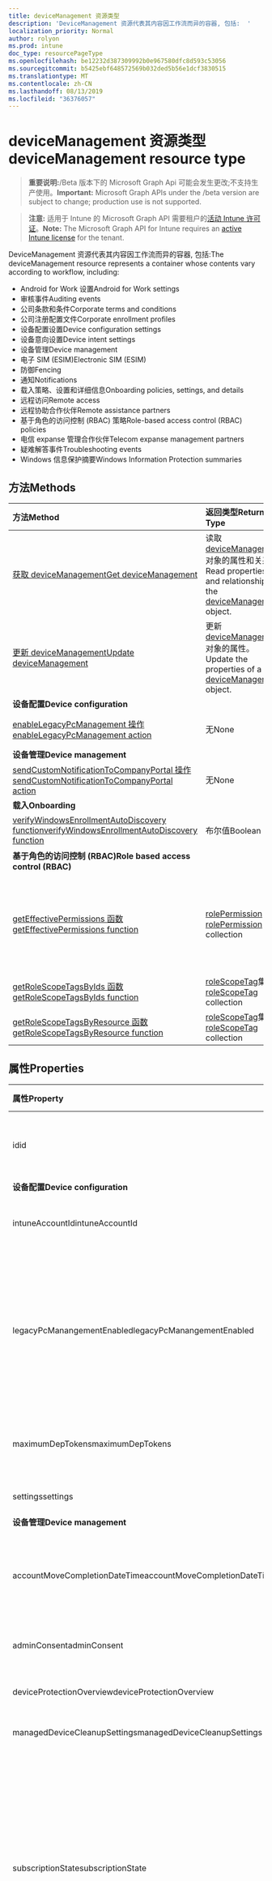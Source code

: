 ```yaml
---
title: deviceManagement 资源类型
description: 'DeviceManagement 资源代表其内容因工作流而异的容器, 包括:  '
localization_priority: Normal
author: rolyon
ms.prod: intune
doc_type: resourcePageType
ms.openlocfilehash: be12232d387309992b0e967580dfc8d593c53056
ms.sourcegitcommit: b5425ebf648572569b032ded5b56e1dcf3830515
ms.translationtype: MT
ms.contentlocale: zh-CN
ms.lasthandoff: 08/13/2019
ms.locfileid: "36376057"
---
```

# <a name="devicemanagement-resource-type"></a><span data-ttu-id="e6066-103">deviceManagement 资源类型</span><span class="sxs-lookup"><span data-stu-id="e6066-103">deviceManagement resource type</span></span>

> <span data-ttu-id="e6066-104">**重要说明:**/Beta 版本下的 Microsoft Graph Api 可能会发生更改;不支持生产使用。</span><span class="sxs-lookup"><span data-stu-id="e6066-104">**Important:** Microsoft Graph APIs under the /beta version are subject to change; production use is not supported.</span></span>

> <span data-ttu-id="e6066-105">**注意:** 适用于 Intune 的 Microsoft Graph API 需要租户的[活动 Intune 许可证](https://go.microsoft.com/fwlink/?linkid=839381)。</span><span class="sxs-lookup"><span data-stu-id="e6066-105">**Note:** The Microsoft Graph API for Intune requires an [active Intune license](https://go.microsoft.com/fwlink/?linkid=839381) for the tenant.</span></span>

<span data-ttu-id="e6066-106">DeviceManagement 资源代表其内容因工作流而异的容器, 包括:</span><span class="sxs-lookup"><span data-stu-id="e6066-106">The deviceManagement resource represents a container whose contents vary according to workflow, including:</span></span>  

- <span data-ttu-id="e6066-107">Android for Work 设置</span><span class="sxs-lookup"><span data-stu-id="e6066-107">Android for Work settings</span></span>
- <span data-ttu-id="e6066-108">审核事件</span><span class="sxs-lookup"><span data-stu-id="e6066-108">Auditing events</span></span>
- <span data-ttu-id="e6066-109">公司条款和条件</span><span class="sxs-lookup"><span data-stu-id="e6066-109">Corporate terms and conditions</span></span> 
- <span data-ttu-id="e6066-110">公司注册配置文件</span><span class="sxs-lookup"><span data-stu-id="e6066-110">Corporate enrollment profiles</span></span>
- <span data-ttu-id="e6066-111">设备配置设置</span><span class="sxs-lookup"><span data-stu-id="e6066-111">Device configuration settings</span></span>
- <span data-ttu-id="e6066-112">设备意向设置</span><span class="sxs-lookup"><span data-stu-id="e6066-112">Device intent settings</span></span>
- <span data-ttu-id="e6066-113">设备管理</span><span class="sxs-lookup"><span data-stu-id="e6066-113">Device management</span></span>
- <span data-ttu-id="e6066-114">电子 SIM (ESIM)</span><span class="sxs-lookup"><span data-stu-id="e6066-114">Electronic SIM (ESIM)</span></span>
- <span data-ttu-id="e6066-115">防御</span><span class="sxs-lookup"><span data-stu-id="e6066-115">Fencing</span></span>
- <span data-ttu-id="e6066-116">通知</span><span class="sxs-lookup"><span data-stu-id="e6066-116">Notifications</span></span>
- <span data-ttu-id="e6066-117">载入策略、设置和详细信息</span><span class="sxs-lookup"><span data-stu-id="e6066-117">Onboarding policies, settings, and details</span></span>
- <span data-ttu-id="e6066-118">远程访问</span><span class="sxs-lookup"><span data-stu-id="e6066-118">Remote access</span></span>
- <span data-ttu-id="e6066-119">远程协助合作伙伴</span><span class="sxs-lookup"><span data-stu-id="e6066-119">Remote assistance partners</span></span>
- <span data-ttu-id="e6066-120">基于角色的访问控制 (RBAC) 策略</span><span class="sxs-lookup"><span data-stu-id="e6066-120">Role-based access control (RBAC) policies</span></span>
- <span data-ttu-id="e6066-121">电信 expanse 管理合作伙伴</span><span class="sxs-lookup"><span data-stu-id="e6066-121">Telecom expanse management partners</span></span>
- <span data-ttu-id="e6066-122">疑难解答事件</span><span class="sxs-lookup"><span data-stu-id="e6066-122">Troubleshooting events</span></span>
- <span data-ttu-id="e6066-123">Windows 信息保护摘要</span><span class="sxs-lookup"><span data-stu-id="e6066-123">Windows Information Protection summaries</span></span>

## <a name="methods"></a><span data-ttu-id="e6066-124">方法</span><span class="sxs-lookup"><span data-stu-id="e6066-124">Methods</span></span>
|<span data-ttu-id="e6066-125">方法</span><span class="sxs-lookup"><span data-stu-id="e6066-125">Method</span></span>|<span data-ttu-id="e6066-126">返回类型</span><span class="sxs-lookup"><span data-stu-id="e6066-126">Return Type</span></span>|<span data-ttu-id="e6066-127">说明</span><span class="sxs-lookup"><span data-stu-id="e6066-127">Description</span></span>|
|:---|:---|:---|
|[<span data-ttu-id="e6066-128">获取 deviceManagement</span><span class="sxs-lookup"><span data-stu-id="e6066-128">Get deviceManagement</span></span>](../api/intune-shared-devicemanagement-get.md)|<span data-ttu-id="e6066-129">读取 [deviceManagement](../resources/intune-shared-devicemanagement.md) 对象的属性和关系。</span><span class="sxs-lookup"><span data-stu-id="e6066-129">Read properties and relationships of the [deviceManagement](../resources/intune-shared-devicemanagement.md) object.</span></span>|
|[<span data-ttu-id="e6066-130">更新 deviceManagement</span><span class="sxs-lookup"><span data-stu-id="e6066-130">Update deviceManagement</span></span>](../api/intune-shared-devicemanagement-update.md)|<span data-ttu-id="e6066-131">更新 [deviceManagement](../resources/intune-shared-devicemanagement.md) 对象的属性。</span><span class="sxs-lookup"><span data-stu-id="e6066-131">Update the properties of a [deviceManagement](../resources/intune-shared-devicemanagement.md) object.</span></span>|
|<span data-ttu-id="e6066-132">**设备配置**</span><span class="sxs-lookup"><span data-stu-id="e6066-132">**Device configuration**</span></span>|
|[<span data-ttu-id="e6066-133">enableLegacyPcManagement 操作</span><span class="sxs-lookup"><span data-stu-id="e6066-133">enableLegacyPcManagement action</span></span>](../api/intune-shared-devicemanagement-enablelegacypcmanagement.md)|<span data-ttu-id="e6066-134">无</span><span class="sxs-lookup"><span data-stu-id="e6066-134">None</span></span>|<span data-ttu-id="e6066-135">尚未记录</span><span class="sxs-lookup"><span data-stu-id="e6066-135">Not yet documented</span></span>|
|<span data-ttu-id="e6066-136">**设备管理**</span><span class="sxs-lookup"><span data-stu-id="e6066-136">**Device management**</span></span>|
|[<span data-ttu-id="e6066-137">sendCustomNotificationToCompanyPortal 操作</span><span class="sxs-lookup"><span data-stu-id="e6066-137">sendCustomNotificationToCompanyPortal action</span></span>](../api/intune-shared-devicemanagement-sendcustomnotificationtocompanyportal.md)|<span data-ttu-id="e6066-138">无</span><span class="sxs-lookup"><span data-stu-id="e6066-138">None</span></span>|<span data-ttu-id="e6066-139">尚未记录</span><span class="sxs-lookup"><span data-stu-id="e6066-139">Not yet documented</span></span>|
|<span data-ttu-id="e6066-140">**载入**</span><span class="sxs-lookup"><span data-stu-id="e6066-140">**Onboarding**</span></span>|
|[<span data-ttu-id="e6066-141">verifyWindowsEnrollmentAutoDiscovery function</span><span class="sxs-lookup"><span data-stu-id="e6066-141">verifyWindowsEnrollmentAutoDiscovery function</span></span>](../api/intune-shared-devicemanagement-verifywindowsenrollmentautodiscovery.md)|<span data-ttu-id="e6066-142">布尔值</span><span class="sxs-lookup"><span data-stu-id="e6066-142">Boolean</span></span>|<span data-ttu-id="e6066-143">尚未记录</span><span class="sxs-lookup"><span data-stu-id="e6066-143">Not yet documented</span></span>|
|<span data-ttu-id="e6066-144">**基于角色的访问控制 (RBAC)**</span><span class="sxs-lookup"><span data-stu-id="e6066-144">**Role based access control (RBAC)**</span></span>|
|[<span data-ttu-id="e6066-145">getEffectivePermissions 函数</span><span class="sxs-lookup"><span data-stu-id="e6066-145">getEffectivePermissions function</span></span>](../api/intune-shared-devicemanagement-geteffectivepermissions.md)|<span data-ttu-id="e6066-146">[rolePermission](../resources/intune-rbac-rolepermission.md) 集合</span><span class="sxs-lookup"><span data-stu-id="e6066-146">[rolePermission](../resources/intune-rbac-rolepermission.md) collection</span></span>|<span data-ttu-id="e6066-147">检索当前验证的用户的有效权限</span><span class="sxs-lookup"><span data-stu-id="e6066-147">Retrieves the effective permissions of the currently authenticated user</span></span>|
|[<span data-ttu-id="e6066-148">getRoleScopeTagsByIds 函数</span><span class="sxs-lookup"><span data-stu-id="e6066-148">getRoleScopeTagsByIds function</span></span>](../api/intune-shared-devicemanagement-getrolescopetagsbyids.md)|<span data-ttu-id="e6066-149">[roleScopeTag](../resources/intune-rbac-rolescopetag.md)集合</span><span class="sxs-lookup"><span data-stu-id="e6066-149">[roleScopeTag](../resources/intune-rbac-rolescopetag.md) collection</span></span>|<span data-ttu-id="e6066-150">尚未记录</span><span class="sxs-lookup"><span data-stu-id="e6066-150">Not yet documented</span></span>|
|[<span data-ttu-id="e6066-151">getRoleScopeTagsByResource 函数</span><span class="sxs-lookup"><span data-stu-id="e6066-151">getRoleScopeTagsByResource function</span></span>](../api/intune-shared-devicemanagement-getrolescopetagsbyresource.md)|<span data-ttu-id="e6066-152">[roleScopeTag](../resources/intune-rbac-rolescopetag.md)集合</span><span class="sxs-lookup"><span data-stu-id="e6066-152">[roleScopeTag](../resources/intune-rbac-rolescopetag.md) collection</span></span>|<span data-ttu-id="e6066-153">尚未记录</span><span class="sxs-lookup"><span data-stu-id="e6066-153">Not yet documented</span></span>|


## <a name="properties"></a><span data-ttu-id="e6066-154">属性</span><span class="sxs-lookup"><span data-stu-id="e6066-154">Properties</span></span>
|<span data-ttu-id="e6066-155">属性</span><span class="sxs-lookup"><span data-stu-id="e6066-155">Property</span></span>|<span data-ttu-id="e6066-156">类型</span><span class="sxs-lookup"><span data-stu-id="e6066-156">Type</span></span>|<span data-ttu-id="e6066-157">说明</span><span class="sxs-lookup"><span data-stu-id="e6066-157">Description</span></span>|
|:---|:---|:---|
|<span data-ttu-id="e6066-158">id</span><span class="sxs-lookup"><span data-stu-id="e6066-158">id</span></span>|<span data-ttu-id="e6066-159">String</span><span class="sxs-lookup"><span data-stu-id="e6066-159">String</span></span>|<span data-ttu-id="e6066-160">与设备关联的唯一标识符。</span><span class="sxs-lookup"><span data-stu-id="e6066-160">Unique identifier associated with the device.</span></span>|
|<span data-ttu-id="e6066-161">**设备配置**</span><span class="sxs-lookup"><span data-stu-id="e6066-161">**Device configuration**</span></span>|
|<span data-ttu-id="e6066-162">intuneAccountId</span><span class="sxs-lookup"><span data-stu-id="e6066-162">intuneAccountId</span></span>|<span data-ttu-id="e6066-163">Guid</span><span class="sxs-lookup"><span data-stu-id="e6066-163">Guid</span></span>|<span data-ttu-id="e6066-164">给定租户的 Intune 帐户 ID</span><span class="sxs-lookup"><span data-stu-id="e6066-164">Intune Account ID for given tenant</span></span>|
|<span data-ttu-id="e6066-165">legacyPcManangementEnabled</span><span class="sxs-lookup"><span data-stu-id="e6066-165">legacyPcManangementEnabled</span></span>|<span data-ttu-id="e6066-166">Boolean</span><span class="sxs-lookup"><span data-stu-id="e6066-166">Boolean</span></span>|<span data-ttu-id="e6066-167">用于为此帐户启用非 MDM 托管旧版 PC 管理的属性。</span><span class="sxs-lookup"><span data-stu-id="e6066-167">The property to enable Non-MDM managed legacy PC management for this account.</span></span> <span data-ttu-id="e6066-168">此属性是只读的。</span><span class="sxs-lookup"><span data-stu-id="e6066-168">This property is read-only.</span></span>|
|<span data-ttu-id="e6066-169">maximumDepTokens</span><span class="sxs-lookup"><span data-stu-id="e6066-169">maximumDepTokens</span></span>|<span data-ttu-id="e6066-170">Int32</span><span class="sxs-lookup"><span data-stu-id="e6066-170">Int32</span></span>|<span data-ttu-id="e6066-171">每个租户允许的最大 DEP 令牌数。</span><span class="sxs-lookup"><span data-stu-id="e6066-171">Maximum number of DEP tokens allowed per-tenant.</span></span>|
|<span data-ttu-id="e6066-172">settings</span><span class="sxs-lookup"><span data-stu-id="e6066-172">settings</span></span>|[<span data-ttu-id="e6066-173">deviceManagementSettings</span><span class="sxs-lookup"><span data-stu-id="e6066-173">deviceManagementSettings</span></span>](../resources/intune-deviceconfig-devicemanagementsettings.md)|<span data-ttu-id="e6066-174">帐户级别设置。</span><span class="sxs-lookup"><span data-stu-id="e6066-174">Account level settings.</span></span>|
|<span data-ttu-id="e6066-175">**设备管理**</span><span class="sxs-lookup"><span data-stu-id="e6066-175">**Device management**</span></span>|
|<span data-ttu-id="e6066-176">accountMoveCompletionDateTime</span><span class="sxs-lookup"><span data-stu-id="e6066-176">accountMoveCompletionDateTime</span></span>|<span data-ttu-id="e6066-177">DateTimeOffset</span><span class="sxs-lookup"><span data-stu-id="e6066-177">DateTimeOffset</span></span>|<span data-ttu-id="e6066-178">租户数据在 scaleunits 之间移动的日期 & 时间。</span><span class="sxs-lookup"><span data-stu-id="e6066-178">The date & time when tenant data moved between scaleunits.</span></span>|
|<span data-ttu-id="e6066-179">adminConsent</span><span class="sxs-lookup"><span data-stu-id="e6066-179">adminConsent</span></span>|[<span data-ttu-id="e6066-180">adminConsent</span><span class="sxs-lookup"><span data-stu-id="e6066-180">adminConsent</span></span>](../resources/intune-devices-adminconsent.md)|<span data-ttu-id="e6066-181">管理员同意信息。</span><span class="sxs-lookup"><span data-stu-id="e6066-181">Admin consent information.</span></span>|
|<span data-ttu-id="e6066-182">deviceProtectionOverview</span><span class="sxs-lookup"><span data-stu-id="e6066-182">deviceProtectionOverview</span></span>|[<span data-ttu-id="e6066-183">deviceProtectionOverview</span><span class="sxs-lookup"><span data-stu-id="e6066-183">deviceProtectionOverview</span></span>](../resources/intune-devices-deviceprotectionoverview.md)|<span data-ttu-id="e6066-184">设备保护概述。</span><span class="sxs-lookup"><span data-stu-id="e6066-184">Device protection overview.</span></span>|
|<span data-ttu-id="e6066-185">managedDeviceCleanupSettings</span><span class="sxs-lookup"><span data-stu-id="e6066-185">managedDeviceCleanupSettings</span></span>|[<span data-ttu-id="e6066-186">managedDeviceCleanupSettings</span><span class="sxs-lookup"><span data-stu-id="e6066-186">managedDeviceCleanupSettings</span></span>](../resources/intune-devices-manageddevicecleanupsettings.md)|<span data-ttu-id="e6066-187">设备清理规则</span><span class="sxs-lookup"><span data-stu-id="e6066-187">Device cleanup rule</span></span>|
|<span data-ttu-id="e6066-188">subscriptionState</span><span class="sxs-lookup"><span data-stu-id="e6066-188">subscriptionState</span></span>|[<span data-ttu-id="e6066-189">deviceManagementSubscriptionState</span><span class="sxs-lookup"><span data-stu-id="e6066-189">deviceManagementSubscriptionState</span></span>](../resources/intune-devices-devicemanagementsubscriptionstate.md)|<span data-ttu-id="e6066-190">租户移动设备管理订阅状态。</span><span class="sxs-lookup"><span data-stu-id="e6066-190">Tenant mobile device management subscription state.</span></span> <span data-ttu-id="e6066-191">可取值为：`pending`、`active`、`warning`、`disabled`、`deleted`、`blocked`、`lockedOut`。</span><span class="sxs-lookup"><span data-stu-id="e6066-191">Possible values are: `pending`, `active`, `warning`, `disabled`, `deleted`, `blocked`, `lockedOut`.</span></span>|
|<span data-ttu-id="e6066-192">订阅</span><span class="sxs-lookup"><span data-stu-id="e6066-192">subscriptions</span></span>|[<span data-ttu-id="e6066-193">deviceManagementSubscriptions</span><span class="sxs-lookup"><span data-stu-id="e6066-193">deviceManagementSubscriptions</span></span>](../resources/intune-devices-devicemanagementsubscriptions.md)|<span data-ttu-id="e6066-194">租户的订阅。</span><span class="sxs-lookup"><span data-stu-id="e6066-194">Tenant's Subscription.</span></span> <span data-ttu-id="e6066-195">可取值为：`none`、`intune`、`office365`、`intunePremium`、`intune_EDU`、`intune_SMB`。</span><span class="sxs-lookup"><span data-stu-id="e6066-195">Possible values are: `none`, `intune`, `office365`, `intunePremium`, `intune_EDU`, `intune_SMB`.</span></span>|
|<span data-ttu-id="e6066-196">windowsMalwareOverview</span><span class="sxs-lookup"><span data-stu-id="e6066-196">windowsMalwareOverview</span></span>|[<span data-ttu-id="e6066-197">windowsMalwareOverview</span><span class="sxs-lookup"><span data-stu-id="e6066-197">windowsMalwareOverview</span></span>](../resources/intune-devices-windowsmalwareoverview.md)|<span data-ttu-id="e6066-198">Windows 设备的恶意软件概述。</span><span class="sxs-lookup"><span data-stu-id="e6066-198">Malware overview for windows devices.</span></span>|
|<span data-ttu-id="e6066-199">**载入**</span><span class="sxs-lookup"><span data-stu-id="e6066-199">**Onboarding**</span></span>|
|<span data-ttu-id="e6066-200">intuneBrand</span><span class="sxs-lookup"><span data-stu-id="e6066-200">intuneBrand</span></span>|[<span data-ttu-id="e6066-201">intuneBrand</span><span class="sxs-lookup"><span data-stu-id="e6066-201">intuneBrand</span></span>](../resources/intune-onboarding-intunebrand.md)|<span data-ttu-id="e6066-202">intuneBrand 包含在自定义公司门户应用程序以及最终用户 Web 门户的外观时使用的数据。</span><span class="sxs-lookup"><span data-stu-id="e6066-202">intuneBrand contains data which is used in customizing the appearance of the Company Portal applications as well as the end user web portal.</span></span>|
|<span data-ttu-id="e6066-203">**Odj**</span><span class="sxs-lookup"><span data-stu-id="e6066-203">**Odj**</span></span>|
|<span data-ttu-id="e6066-204">domainJoinConnectors</span><span class="sxs-lookup"><span data-stu-id="e6066-204">domainJoinConnectors</span></span>|<span data-ttu-id="e6066-205">[deviceManagementDomainJoinConnector](../resources/intune-odj-devicemanagementdomainjoinconnector.md)集合</span><span class="sxs-lookup"><span data-stu-id="e6066-205">[deviceManagementDomainJoinConnector](../resources/intune-odj-devicemanagementdomainjoinconnector.md) collection</span></span>|<span data-ttu-id="e6066-206">连接器对象的列表。</span><span class="sxs-lookup"><span data-stu-id="e6066-206">A list of connector objects.</span></span>|

## <a name="relationships"></a><span data-ttu-id="e6066-207">关系</span><span class="sxs-lookup"><span data-stu-id="e6066-207">Relationships</span></span>
|<span data-ttu-id="e6066-208">关系</span><span class="sxs-lookup"><span data-stu-id="e6066-208">Relationship</span></span>|<span data-ttu-id="e6066-209">类型</span><span class="sxs-lookup"><span data-stu-id="e6066-209">Type</span></span>|<span data-ttu-id="e6066-210">产品介绍&nbsp;&nbsp;&nbsp;&nbsp;&nbsp;&nbsp;&nbsp;</span><span class="sxs-lookup"><span data-stu-id="e6066-210">Description&nbsp;&nbsp;&nbsp;&nbsp;&nbsp;&nbsp;&nbsp;</span></span>|
|:---|:---|:---|
|<span data-ttu-id="e6066-211">**适用于工作的 Android**</span><span class="sxs-lookup"><span data-stu-id="e6066-211">**Android for Work**</span></span>|
|<span data-ttu-id="e6066-212">androidDeviceOwnerEnrollmentProfiles</span><span class="sxs-lookup"><span data-stu-id="e6066-212">androidDeviceOwnerEnrollmentProfiles</span></span>|<span data-ttu-id="e6066-213">[androidDeviceOwnerEnrollmentProfile](../resources/intune-androidforwork-androiddeviceownerenrollmentprofile.md)集合</span><span class="sxs-lookup"><span data-stu-id="e6066-213">[androidDeviceOwnerEnrollmentProfile](../resources/intune-androidforwork-androiddeviceownerenrollmentprofile.md) collection</span></span>|<span data-ttu-id="e6066-214">Android 设备所有者注册配置文件实体。</span><span class="sxs-lookup"><span data-stu-id="e6066-214">Android device owner enrollment profile entities.</span></span>|
|<span data-ttu-id="e6066-215">androidForWorkAppConfigurationSchemas</span><span class="sxs-lookup"><span data-stu-id="e6066-215">androidForWorkAppConfigurationSchemas</span></span>|<span data-ttu-id="e6066-216">[androidForWorkAppConfigurationSchema](../resources/intune-androidforwork-androidforworkappconfigurationschema.md) 集合</span><span class="sxs-lookup"><span data-stu-id="e6066-216">[androidForWorkAppConfigurationSchema](../resources/intune-androidforwork-androidforworkappconfigurationschema.md) collection</span></span>|<span data-ttu-id="e6066-217">Android for Work 应用配置架构实体。</span><span class="sxs-lookup"><span data-stu-id="e6066-217">Android for Work app configuration schema entities.</span></span>|
|<span data-ttu-id="e6066-218">androidForWorkEnrollmentProfiles</span><span class="sxs-lookup"><span data-stu-id="e6066-218">androidForWorkEnrollmentProfiles</span></span>|<span data-ttu-id="e6066-219">[androidForWorkEnrollmentProfile](../resources/intune-androidforwork-androidforworkenrollmentprofile.md) 集合</span><span class="sxs-lookup"><span data-stu-id="e6066-219">[androidForWorkEnrollmentProfile](../resources/intune-androidforwork-androidforworkenrollmentprofile.md) collection</span></span>|<span data-ttu-id="e6066-220">Android for Work 注册配置文件实体。</span><span class="sxs-lookup"><span data-stu-id="e6066-220">Android for Work enrollment profile entities.</span></span>|
|<span data-ttu-id="e6066-221">androidForWorkSettings</span><span class="sxs-lookup"><span data-stu-id="e6066-221">androidForWorkSettings</span></span>|[<span data-ttu-id="e6066-222">androidForWorkSettings</span><span class="sxs-lookup"><span data-stu-id="e6066-222">androidForWorkSettings</span></span>](../resources/intune-androidforwork-androidforworksettings.md)|<span data-ttu-id="e6066-223">Android for Work 设置单例实体。</span><span class="sxs-lookup"><span data-stu-id="e6066-223">The singleton Android for Work settings entity.</span></span>|
|<span data-ttu-id="e6066-224">androidManagedStoreAccountEnterpriseSettings</span><span class="sxs-lookup"><span data-stu-id="e6066-224">androidManagedStoreAccountEnterpriseSettings</span></span>|[<span data-ttu-id="e6066-225">androidManagedStoreAccountEnterpriseSettings</span><span class="sxs-lookup"><span data-stu-id="e6066-225">androidManagedStoreAccountEnterpriseSettings</span></span>](../resources/intune-androidforwork-androidmanagedstoreaccountenterprisesettings.md)|<span data-ttu-id="e6066-226">Singleton Android 托管存储帐户企业设置实体。</span><span class="sxs-lookup"><span data-stu-id="e6066-226">The singleton Android managed store account enterprise settings entity.</span></span>|
|<span data-ttu-id="e6066-227">androidManagedStoreAppConfigurationSchemas</span><span class="sxs-lookup"><span data-stu-id="e6066-227">androidManagedStoreAppConfigurationSchemas</span></span>|<span data-ttu-id="e6066-228">[androidManagedStoreAppConfigurationSchema](../resources/intune-androidforwork-androidmanagedstoreappconfigurationschema.md)集合</span><span class="sxs-lookup"><span data-stu-id="e6066-228">[androidManagedStoreAppConfigurationSchema](../resources/intune-androidforwork-androidmanagedstoreappconfigurationschema.md) collection</span></span>|<span data-ttu-id="e6066-229">Android 企业应用配置架构实体。</span><span class="sxs-lookup"><span data-stu-id="e6066-229">Android Enterprise app configuration schema entities.</span></span>|
|<span data-ttu-id="e6066-230">**审核**</span><span class="sxs-lookup"><span data-stu-id="e6066-230">**Auditing**</span></span>|
|<span data-ttu-id="e6066-231">auditEvents</span><span class="sxs-lookup"><span data-stu-id="e6066-231">auditEvents</span></span>|<span data-ttu-id="e6066-232">[auditEvent](../resources/intune-auditing-auditevent.md) 集合</span><span class="sxs-lookup"><span data-stu-id="e6066-232">[auditEvent](../resources/intune-auditing-auditevent.md) collection</span></span>|<span data-ttu-id="e6066-233">审核事件</span><span class="sxs-lookup"><span data-stu-id="e6066-233">The Audit Events</span></span>|
|<span data-ttu-id="e6066-234">**公司条款**</span><span class="sxs-lookup"><span data-stu-id="e6066-234">**Company terms**</span></span>|
|<span data-ttu-id="e6066-235">termsAndConditions</span><span class="sxs-lookup"><span data-stu-id="e6066-235">termsAndConditions</span></span>|<span data-ttu-id="e6066-236">[termsAndConditions](../resources/intune-companyterms-termsandconditions.md) 集合</span><span class="sxs-lookup"><span data-stu-id="e6066-236">[termsAndConditions](../resources/intune-companyterms-termsandconditions.md) collection</span></span>|<span data-ttu-id="e6066-237">与公司的设备管理关联的条款和条件。</span><span class="sxs-lookup"><span data-stu-id="e6066-237">The terms and conditions associated with device management of the company.</span></span>|
|<span data-ttu-id="e6066-238">**公司注册**</span><span class="sxs-lookup"><span data-stu-id="e6066-238">**Corporate enrollment**</span></span>|
|<span data-ttu-id="e6066-239">enrollmentProfiles</span><span class="sxs-lookup"><span data-stu-id="e6066-239">enrollmentProfiles</span></span>|<span data-ttu-id="e6066-240">[enrollmentProfile](../resources/intune-enrollment-enrollmentprofile.md)集合</span><span class="sxs-lookup"><span data-stu-id="e6066-240">[enrollmentProfile](../resources/intune-enrollment-enrollmentprofile.md) collection</span></span>|<span data-ttu-id="e6066-241">注册配置文件。</span><span class="sxs-lookup"><span data-stu-id="e6066-241">The enrollment profiles.</span></span>|
|<span data-ttu-id="e6066-242">importedAppleDeviceIdentities</span><span class="sxs-lookup"><span data-stu-id="e6066-242">importedAppleDeviceIdentities</span></span>|<span data-ttu-id="e6066-243">[importedAppleDeviceIdentity](../resources/intune-enrollment-importedappledeviceidentity.md)集合</span><span class="sxs-lookup"><span data-stu-id="e6066-243">[importedAppleDeviceIdentity](../resources/intune-enrollment-importedappledeviceidentity.md) collection</span></span>|<span data-ttu-id="e6066-244">导入的 Apple 设备标识。</span><span class="sxs-lookup"><span data-stu-id="e6066-244">The imported Apple device identities.</span></span>|
|<span data-ttu-id="e6066-245">importedDeviceIdentities</span><span class="sxs-lookup"><span data-stu-id="e6066-245">importedDeviceIdentities</span></span>|<span data-ttu-id="e6066-246">[importedDeviceIdentity](../resources/intune-enrollment-importeddeviceidentity.md)集合</span><span class="sxs-lookup"><span data-stu-id="e6066-246">[importedDeviceIdentity](../resources/intune-enrollment-importeddeviceidentity.md) collection</span></span>|<span data-ttu-id="e6066-247">导入的设备标识。</span><span class="sxs-lookup"><span data-stu-id="e6066-247">The imported device identities.</span></span>|
|<span data-ttu-id="e6066-248">**设备配置**</span><span class="sxs-lookup"><span data-stu-id="e6066-248">**Device configuration**</span></span>|
|<span data-ttu-id="e6066-249">advancedThreatProtectionOnboardingStateSummary</span><span class="sxs-lookup"><span data-stu-id="e6066-249">advancedThreatProtectionOnboardingStateSummary</span></span>|[<span data-ttu-id="e6066-250">advancedThreatProtectionOnboardingStateSummary</span><span class="sxs-lookup"><span data-stu-id="e6066-250">advancedThreatProtectionOnboardingStateSummary</span></span>](../resources/intune-deviceconfig-advancedthreatprotectiononboardingstatesummary.md)|<span data-ttu-id="e6066-251">此帐户的 ATP 载入状态的摘要状态。</span><span class="sxs-lookup"><span data-stu-id="e6066-251">The summary state of ATP onboarding state for this account.</span></span>|
|<span data-ttu-id="e6066-252">cartToClassAssociations</span><span class="sxs-lookup"><span data-stu-id="e6066-252">cartToClassAssociations</span></span>|<span data-ttu-id="e6066-253">[cartToClassAssociation](../resources/intune-deviceconfig-carttoclassassociation.md)集合</span><span class="sxs-lookup"><span data-stu-id="e6066-253">[cartToClassAssociation](../resources/intune-deviceconfig-carttoclassassociation.md) collection</span></span>|<span data-ttu-id="e6066-254">到类关联的购物车。</span><span class="sxs-lookup"><span data-stu-id="e6066-254">The Cart To Class Associations.</span></span>|
|<span data-ttu-id="e6066-255">deviceCompliancePolicies</span><span class="sxs-lookup"><span data-stu-id="e6066-255">deviceCompliancePolicies</span></span>|<span data-ttu-id="e6066-256">[deviceCompliancePolicy](../resources/intune-deviceconfig-devicecompliancepolicy.md) 集合</span><span class="sxs-lookup"><span data-stu-id="e6066-256">[deviceCompliancePolicy](../resources/intune-deviceconfig-devicecompliancepolicy.md) collection</span></span>|<span data-ttu-id="e6066-257">设备符合性策略。</span><span class="sxs-lookup"><span data-stu-id="e6066-257">The device compliance policies.</span></span>|
|<span data-ttu-id="e6066-258">deviceCompliancePolicyDeviceStateSummary</span><span class="sxs-lookup"><span data-stu-id="e6066-258">deviceCompliancePolicyDeviceStateSummary</span></span>|[<span data-ttu-id="e6066-259">deviceCompliancePolicyDeviceStateSummary</span><span class="sxs-lookup"><span data-stu-id="e6066-259">deviceCompliancePolicyDeviceStateSummary</span></span>](../resources/intune-deviceconfig-devicecompliancepolicydevicestatesummary.md)|<span data-ttu-id="e6066-260">此帐户的设备符合性状态摘要。</span><span class="sxs-lookup"><span data-stu-id="e6066-260">The device compliance state summary for this account.</span></span>|
|<span data-ttu-id="e6066-261">deviceCompliancePolicySettingStateSummaries</span><span class="sxs-lookup"><span data-stu-id="e6066-261">deviceCompliancePolicySettingStateSummaries</span></span>|<span data-ttu-id="e6066-262">[deviceCompliancePolicySettingStateSummary](../resources/intune-deviceconfig-devicecompliancepolicysettingstatesummary.md) 集合</span><span class="sxs-lookup"><span data-stu-id="e6066-262">[deviceCompliancePolicySettingStateSummary](../resources/intune-deviceconfig-devicecompliancepolicysettingstatesummary.md) collection</span></span>|<span data-ttu-id="e6066-263">此帐户的符合性设置的摘要状态。</span><span class="sxs-lookup"><span data-stu-id="e6066-263">The summary states of compliance policy settings for this account.</span></span>|
|<span data-ttu-id="e6066-264">deviceConfigurationConflictSummary</span><span class="sxs-lookup"><span data-stu-id="e6066-264">deviceConfigurationConflictSummary</span></span>|<span data-ttu-id="e6066-265">[deviceConfigurationConflictSummary](../resources/intune-deviceconfig-deviceconfigurationconflictsummary.md)集合</span><span class="sxs-lookup"><span data-stu-id="e6066-265">[deviceConfigurationConflictSummary](../resources/intune-deviceconfig-deviceconfigurationconflictsummary.md) collection</span></span>|<span data-ttu-id="e6066-266">此帐户的 "冲突" 状态的策略摘要。</span><span class="sxs-lookup"><span data-stu-id="e6066-266">Summary of policies in conflict state for this account.</span></span>|
|<span data-ttu-id="e6066-267">deviceConfigurationDeviceStateSummaries</span><span class="sxs-lookup"><span data-stu-id="e6066-267">deviceConfigurationDeviceStateSummaries</span></span>|[<span data-ttu-id="e6066-268">deviceConfigurationDeviceStateSummary</span><span class="sxs-lookup"><span data-stu-id="e6066-268">deviceConfigurationDeviceStateSummary</span></span>](../resources/intune-deviceconfig-deviceconfigurationdevicestatesummary.md)|<span data-ttu-id="e6066-269">此帐户的设备配置设备状态摘要。</span><span class="sxs-lookup"><span data-stu-id="e6066-269">The device configuration device state summary for this account.</span></span>|
|<span data-ttu-id="e6066-270">deviceConfigurationRestrictedAppsViolations</span><span class="sxs-lookup"><span data-stu-id="e6066-270">deviceConfigurationRestrictedAppsViolations</span></span>|<span data-ttu-id="e6066-271">[restrictedAppsViolation](../resources/intune-deviceconfig-restrictedappsviolation.md)集合</span><span class="sxs-lookup"><span data-stu-id="e6066-271">[restrictedAppsViolation](../resources/intune-deviceconfig-restrictedappsviolation.md) collection</span></span>|<span data-ttu-id="e6066-272">此帐户的受限制的应用程序冲突。</span><span class="sxs-lookup"><span data-stu-id="e6066-272">Restricted apps violations for this account.</span></span>|
|<span data-ttu-id="e6066-273">deviceConfigurations</span><span class="sxs-lookup"><span data-stu-id="e6066-273">deviceConfigurations</span></span>|<span data-ttu-id="e6066-274">[deviceConfiguration](../resources/intune-deviceconfig-deviceconfiguration.md) 集合</span><span class="sxs-lookup"><span data-stu-id="e6066-274">[deviceConfiguration](../resources/intune-deviceconfig-deviceconfiguration.md) collection</span></span>|<span data-ttu-id="e6066-275">设备配置。</span><span class="sxs-lookup"><span data-stu-id="e6066-275">The device configurations.</span></span>|
|<span data-ttu-id="e6066-276">deviceConfigurationUserStateSummaries</span><span class="sxs-lookup"><span data-stu-id="e6066-276">deviceConfigurationUserStateSummaries</span></span>|[<span data-ttu-id="e6066-277">deviceConfigurationUserStateSummary</span><span class="sxs-lookup"><span data-stu-id="e6066-277">deviceConfigurationUserStateSummary</span></span>](../resources/intune-deviceconfig-deviceconfigurationuserstatesummary.md)|<span data-ttu-id="e6066-278">此帐户的设备配置用户状态摘要。</span><span class="sxs-lookup"><span data-stu-id="e6066-278">The device configuration user state summary for this account.</span></span>|
|<span data-ttu-id="e6066-279">iosUpdateStatuses</span><span class="sxs-lookup"><span data-stu-id="e6066-279">iosUpdateStatuses</span></span>|<span data-ttu-id="e6066-280">[iosUpdateDeviceStatus](../resources/intune-deviceconfig-iosupdatedevicestatus.md) 集合</span><span class="sxs-lookup"><span data-stu-id="e6066-280">[iosUpdateDeviceStatus](../resources/intune-deviceconfig-iosupdatedevicestatus.md) collection</span></span>|<span data-ttu-id="e6066-281">此帐户的 IOS 软件更新安装状态。</span><span class="sxs-lookup"><span data-stu-id="e6066-281">The IOS software update installation statuses for this account.</span></span>|
|<span data-ttu-id="e6066-282">ndesConnectors</span><span class="sxs-lookup"><span data-stu-id="e6066-282">ndesConnectors</span></span>|<span data-ttu-id="e6066-283">[ndesConnector](../resources/intune-deviceconfig-ndesconnector.md)集合</span><span class="sxs-lookup"><span data-stu-id="e6066-283">[ndesConnector](../resources/intune-deviceconfig-ndesconnector.md) collection</span></span>|<span data-ttu-id="e6066-284">此帐户的 Ndes 连接器的集合。</span><span class="sxs-lookup"><span data-stu-id="e6066-284">The collection of Ndes connectors for this account.</span></span>|
|<span data-ttu-id="e6066-285">softwareUpdateStatusSummary</span><span class="sxs-lookup"><span data-stu-id="e6066-285">softwareUpdateStatusSummary</span></span>|[<span data-ttu-id="e6066-286">softwareUpdateStatusSummary</span><span class="sxs-lookup"><span data-stu-id="e6066-286">softwareUpdateStatusSummary</span></span>](../resources/intune-deviceconfig-softwareupdatestatussummary.md)|<span data-ttu-id="e6066-287">软件更新状态摘要。</span><span class="sxs-lookup"><span data-stu-id="e6066-287">The software update status summary.</span></span>|
|<span data-ttu-id="e6066-288">**设备意向**</span><span class="sxs-lookup"><span data-stu-id="e6066-288">**Device intent**</span></span>|
|<span data-ttu-id="e6066-289">意向</span><span class="sxs-lookup"><span data-stu-id="e6066-289">intents</span></span>|<span data-ttu-id="e6066-290">[deviceManagementIntent](../resources/intune-deviceintent-devicemanagementintent.md)集合</span><span class="sxs-lookup"><span data-stu-id="e6066-290">[deviceManagementIntent](../resources/intune-deviceintent-devicemanagementintent.md) collection</span></span>|<span data-ttu-id="e6066-291">设备管理意向</span><span class="sxs-lookup"><span data-stu-id="e6066-291">The device management intents</span></span>|
|<span data-ttu-id="e6066-292">settingDefinitions</span><span class="sxs-lookup"><span data-stu-id="e6066-292">settingDefinitions</span></span>|<span data-ttu-id="e6066-293">[deviceManagementSettingDefinition](../resources/intune-deviceintent-devicemanagementsettingdefinition.md)集合</span><span class="sxs-lookup"><span data-stu-id="e6066-293">[deviceManagementSettingDefinition](../resources/intune-deviceintent-devicemanagementsettingdefinition.md) collection</span></span>|<span data-ttu-id="e6066-294">设备管理意向设置定义</span><span class="sxs-lookup"><span data-stu-id="e6066-294">The device management intent setting definitions</span></span>|
|<span data-ttu-id="e6066-295">模版</span><span class="sxs-lookup"><span data-stu-id="e6066-295">templates</span></span>|<span data-ttu-id="e6066-296">[deviceManagementTemplate](../resources/intune-deviceintent-devicemanagementtemplate.md)集合</span><span class="sxs-lookup"><span data-stu-id="e6066-296">[deviceManagementTemplate](../resources/intune-deviceintent-devicemanagementtemplate.md) collection</span></span>|<span data-ttu-id="e6066-297">可用模板</span><span class="sxs-lookup"><span data-stu-id="e6066-297">The available templates</span></span>|
|<span data-ttu-id="e6066-298">categories</span><span class="sxs-lookup"><span data-stu-id="e6066-298">categories</span></span>|<span data-ttu-id="e6066-299">[deviceManagementSettingCategory](../resources/intune-deviceintent-devicemanagementsettingcategory.md)集合</span><span class="sxs-lookup"><span data-stu-id="e6066-299">[deviceManagementSettingCategory](../resources/intune-deviceintent-devicemanagementsettingcategory.md) collection</span></span>|<span data-ttu-id="e6066-300">可用类别</span><span class="sxs-lookup"><span data-stu-id="e6066-300">The available categories</span></span>|
|<span data-ttu-id="e6066-301">**设备管理**</span><span class="sxs-lookup"><span data-stu-id="e6066-301">**Device management**</span></span>|
|<span data-ttu-id="e6066-302">applePushNotificationCertificate</span><span class="sxs-lookup"><span data-stu-id="e6066-302">applePushNotificationCertificate</span></span>|[<span data-ttu-id="e6066-303">applePushNotificationCertificate</span><span class="sxs-lookup"><span data-stu-id="e6066-303">applePushNotificationCertificate</span></span>](../resources/intune-devices-applepushnotificationcertificate.md)|<span data-ttu-id="e6066-304">Apple 推送通知证书。</span><span class="sxs-lookup"><span data-stu-id="e6066-304">Apple push notification certificate.</span></span>|
|<span data-ttu-id="e6066-305">dataSharingConsents</span><span class="sxs-lookup"><span data-stu-id="e6066-305">dataSharingConsents</span></span>|<span data-ttu-id="e6066-306">[dataSharingConsent](../resources/intune-devices-datasharingconsent.md)集合</span><span class="sxs-lookup"><span data-stu-id="e6066-306">[dataSharingConsent](../resources/intune-devices-datasharingconsent.md) collection</span></span>|<span data-ttu-id="e6066-307">数据共享同意。</span><span class="sxs-lookup"><span data-stu-id="e6066-307">Data sharing consents.</span></span>|
|<span data-ttu-id="e6066-308">detectedApps</span><span class="sxs-lookup"><span data-stu-id="e6066-308">detectedApps</span></span>|<span data-ttu-id="e6066-309">[detectedApp](../resources/intune-devices-detectedapp.md) 集合</span><span class="sxs-lookup"><span data-stu-id="e6066-309">[detectedApp](../resources/intune-devices-detectedapp.md) collection</span></span>|<span data-ttu-id="e6066-310">检测到与设备关联的应用的列表。</span><span class="sxs-lookup"><span data-stu-id="e6066-310">The list of detected apps associated with a device.</span></span>|
|<span data-ttu-id="e6066-311">deviceManagementScripts</span><span class="sxs-lookup"><span data-stu-id="e6066-311">deviceManagementScripts</span></span>|<span data-ttu-id="e6066-312">[deviceManagementScript](../resources/intune-devices-devicemanagementscript.md)集合</span><span class="sxs-lookup"><span data-stu-id="e6066-312">[deviceManagementScript](../resources/intune-devices-devicemanagementscript.md) collection</span></span>|<span data-ttu-id="e6066-313">与租户关联的设备管理脚本的列表。</span><span class="sxs-lookup"><span data-stu-id="e6066-313">The list of device management scripts associated with the tenant.</span></span>|
|<span data-ttu-id="e6066-314">managedDeviceOverview</span><span class="sxs-lookup"><span data-stu-id="e6066-314">managedDeviceOverview</span></span>|[<span data-ttu-id="e6066-315">managedDeviceOverview</span><span class="sxs-lookup"><span data-stu-id="e6066-315">managedDeviceOverview</span></span>](../resources/intune-devices-manageddeviceoverview.md)|<span data-ttu-id="e6066-316">设备概述</span><span class="sxs-lookup"><span data-stu-id="e6066-316">Device overview</span></span>|
|<span data-ttu-id="e6066-317">managedDevices</span><span class="sxs-lookup"><span data-stu-id="e6066-317">managedDevices</span></span>|<span data-ttu-id="e6066-318">[managedDevice](../resources/intune-devices-manageddevice.md) 集合</span><span class="sxs-lookup"><span data-stu-id="e6066-318">[managedDevice](../resources/intune-devices-manageddevice.md) collection</span></span>|<span data-ttu-id="e6066-319">托管设备列表。</span><span class="sxs-lookup"><span data-stu-id="e6066-319">The list of managed devices.</span></span>|
|<span data-ttu-id="e6066-320">remoteActionAudits</span><span class="sxs-lookup"><span data-stu-id="e6066-320">remoteActionAudits</span></span>|<span data-ttu-id="e6066-321">[remoteActionAudit](../resources/intune-devices-remoteactionaudit.md)集合</span><span class="sxs-lookup"><span data-stu-id="e6066-321">[remoteActionAudit](../resources/intune-devices-remoteactionaudit.md) collection</span></span>|<span data-ttu-id="e6066-322">与租户的设备远程操作审核列表。</span><span class="sxs-lookup"><span data-stu-id="e6066-322">The list of device remote action audits with the tenant.</span></span>|
|<span data-ttu-id="e6066-323">windowsMalwareInformation</span><span class="sxs-lookup"><span data-stu-id="e6066-323">windowsMalwareInformation</span></span>|<span data-ttu-id="e6066-324">[windowsMalwareInformation](../resources/intune-devices-windowsmalwareinformation.md)集合</span><span class="sxs-lookup"><span data-stu-id="e6066-324">[windowsMalwareInformation](../resources/intune-devices-windowsmalwareinformation.md) collection</span></span>|<span data-ttu-id="e6066-325">租户中受影响的恶意软件的列表。</span><span class="sxs-lookup"><span data-stu-id="e6066-325">The list of affected malware in the tenant.</span></span>|
|<span data-ttu-id="e6066-326">**开户**</span><span class="sxs-lookup"><span data-stu-id="e6066-326">**Enrollment**</span></span>|
|<span data-ttu-id="e6066-327">depOnboardingSettings</span><span class="sxs-lookup"><span data-stu-id="e6066-327">depOnboardingSettings</span></span>|<span data-ttu-id="e6066-328">[depOnboardingSetting](../resources/intune-enrollment-deponboardingsetting.md)集合</span><span class="sxs-lookup"><span data-stu-id="e6066-328">[depOnboardingSetting](../resources/intune-enrollment-deponboardingsetting.md) collection</span></span>|<span data-ttu-id="e6066-329">每个租户的多个 DEP 令牌集合。</span><span class="sxs-lookup"><span data-stu-id="e6066-329">This collections of multiple DEP tokens per-tenant.</span></span>|
|<span data-ttu-id="e6066-330">importedDeviceIdentities</span><span class="sxs-lookup"><span data-stu-id="e6066-330">importedDeviceIdentities</span></span>|<span data-ttu-id="e6066-331">[importedDeviceIdentity](../resources/intune-enrollment-importeddeviceidentity.md)集合</span><span class="sxs-lookup"><span data-stu-id="e6066-331">[importedDeviceIdentity](../resources/intune-enrollment-importeddeviceidentity.md) collection</span></span>|<span data-ttu-id="e6066-332">导入的设备标识。</span><span class="sxs-lookup"><span data-stu-id="e6066-332">The imported device identities.</span></span>|
|<span data-ttu-id="e6066-333">importedWindowsAutopilotDeviceIdentities</span><span class="sxs-lookup"><span data-stu-id="e6066-333">importedWindowsAutopilotDeviceIdentities</span></span>|<span data-ttu-id="e6066-334">[importedWindowsAutopilotDeviceIdentity](../resources/intune-enrollment-importedwindowsautopilotdeviceidentity.md) 集合</span><span class="sxs-lookup"><span data-stu-id="e6066-334">[importedWindowsAutopilotDeviceIdentity](../resources/intune-enrollment-importedwindowsautopilotdeviceidentity.md) collection</span></span>|<span data-ttu-id="e6066-335">导入的 Windows AutoPilot 设备的集合。</span><span class="sxs-lookup"><span data-stu-id="e6066-335">Collection of imported Windows autopilot devices.</span></span>|
|<span data-ttu-id="e6066-336">windowsAutopilotDeploymentProfiles</span><span class="sxs-lookup"><span data-stu-id="e6066-336">windowsAutopilotDeploymentProfiles</span></span>|<span data-ttu-id="e6066-337">[windowsAutopilotDeploymentProfile](../resources/intune-enrollment-windowsautopilotdeploymentprofile.md)集合</span><span class="sxs-lookup"><span data-stu-id="e6066-337">[windowsAutopilotDeploymentProfile](../resources/intune-enrollment-windowsautopilotdeploymentprofile.md) collection</span></span>|<span data-ttu-id="e6066-338">Windows 自动引导部署配置文件</span><span class="sxs-lookup"><span data-stu-id="e6066-338">Windows auto pilot deployment profiles</span></span>|
|<span data-ttu-id="e6066-339">windowsAutopilotDeviceIdentities</span><span class="sxs-lookup"><span data-stu-id="e6066-339">windowsAutopilotDeviceIdentities</span></span>|<span data-ttu-id="e6066-340">[windowsAutopilotDeviceIdentity](../resources/intune-enrollment-windowsautopilotdeviceidentity.md)集合</span><span class="sxs-lookup"><span data-stu-id="e6066-340">[windowsAutopilotDeviceIdentity](../resources/intune-enrollment-windowsautopilotdeviceidentity.md) collection</span></span>|<span data-ttu-id="e6066-341">Windows autopilot 设备标识包含的集合。</span><span class="sxs-lookup"><span data-stu-id="e6066-341">The Windows autopilot device identities contained collection.</span></span>|
|<span data-ttu-id="e6066-342">windowsAutopilotSettings</span><span class="sxs-lookup"><span data-stu-id="e6066-342">windowsAutopilotSettings</span></span>|[<span data-ttu-id="e6066-343">windowsAutopilotSettings</span><span class="sxs-lookup"><span data-stu-id="e6066-343">windowsAutopilotSettings</span></span>](../resources/intune-enrollment-windowsautopilotsettings.md)|<span data-ttu-id="e6066-344">Windows autopilot 帐户设置。</span><span class="sxs-lookup"><span data-stu-id="e6066-344">The Windows autopilot account settings.</span></span>|
|<span data-ttu-id="e6066-345">**嵌入的 SIM**</span><span class="sxs-lookup"><span data-stu-id="e6066-345">**Embedded SIM**</span></span>|
|<span data-ttu-id="e6066-346">embeddedSIMActivationCodePools</span><span class="sxs-lookup"><span data-stu-id="e6066-346">embeddedSIMActivationCodePools</span></span>|<span data-ttu-id="e6066-347">[embeddedSIMActivationCodePool](../resources/intune-esim-embeddedsimactivationcodepool.md)集合</span><span class="sxs-lookup"><span data-stu-id="e6066-347">[embeddedSIMActivationCodePool](../resources/intune-esim-embeddedsimactivationcodepool.md) collection</span></span>|<span data-ttu-id="e6066-348">此帐户创建的嵌入的 SIM 激活代码池。</span><span class="sxs-lookup"><span data-stu-id="e6066-348">The embedded SIM activation code pools created by this account.</span></span>|
|<span data-ttu-id="e6066-349">**防御**</span><span class="sxs-lookup"><span data-stu-id="e6066-349">**Fencing**</span></span>|
|<span data-ttu-id="e6066-350">managementConditions</span><span class="sxs-lookup"><span data-stu-id="e6066-350">managementConditions</span></span>|<span data-ttu-id="e6066-351">[managementCondition](../resources/intune-fencing-managementcondition.md)集合</span><span class="sxs-lookup"><span data-stu-id="e6066-351">[managementCondition](../resources/intune-fencing-managementcondition.md) collection</span></span>|<span data-ttu-id="e6066-352">与公司的设备管理相关联的管理条件。</span><span class="sxs-lookup"><span data-stu-id="e6066-352">The management conditions associated with device management of the company.</span></span>|
|<span data-ttu-id="e6066-353">managementConditionStatements</span><span class="sxs-lookup"><span data-stu-id="e6066-353">managementConditionStatements</span></span>|<span data-ttu-id="e6066-354">[managementConditionStatement](../resources/intune-fencing-managementconditionstatement.md)集合</span><span class="sxs-lookup"><span data-stu-id="e6066-354">[managementConditionStatement](../resources/intune-fencing-managementconditionstatement.md) collection</span></span>|<span data-ttu-id="e6066-355">与公司的设备管理相关联的管理条件语句。</span><span class="sxs-lookup"><span data-stu-id="e6066-355">The management condition statements associated with device management of the company.</span></span>|
|<span data-ttu-id="e6066-356">**通知**</span><span class="sxs-lookup"><span data-stu-id="e6066-356">**Notifications**</span></span>|
|<span data-ttu-id="e6066-357">notificationMessageTemplates</span><span class="sxs-lookup"><span data-stu-id="e6066-357">notificationMessageTemplates</span></span>|<span data-ttu-id="e6066-358">[notificationMessageTemplate](../resources/intune-notification-notificationmessagetemplate.md) 集合</span><span class="sxs-lookup"><span data-stu-id="e6066-358">[notificationMessageTemplate](../resources/intune-notification-notificationmessagetemplate.md) collection</span></span>|<span data-ttu-id="e6066-359">通知消息模板。</span><span class="sxs-lookup"><span data-stu-id="e6066-359">The Notification Message Templates.</span></span>|
|<span data-ttu-id="e6066-360">**载入**</span><span class="sxs-lookup"><span data-stu-id="e6066-360">**Onboarding**</span></span>|
|<span data-ttu-id="e6066-361">conditionalAccessSettings</span><span class="sxs-lookup"><span data-stu-id="e6066-361">conditionalAccessSettings</span></span>|[<span data-ttu-id="e6066-362">onPremisesConditionalAccessSettings</span><span class="sxs-lookup"><span data-stu-id="e6066-362">onPremisesConditionalAccessSettings</span></span>](../resources/intune-onboarding-onpremisesconditionalaccesssettings.md)|<span data-ttu-id="e6066-363">Exchange 本地条件访问设置。</span><span class="sxs-lookup"><span data-stu-id="e6066-363">The Exchange on premises conditional access settings.</span></span> <span data-ttu-id="e6066-364">本地条件访问需要设备注册并符合邮件访问要求</span><span class="sxs-lookup"><span data-stu-id="e6066-364">On premises conditional access will require devices to be both enrolled and compliant for mail access</span></span>|
|<span data-ttu-id="e6066-365">deviceCategories</span><span class="sxs-lookup"><span data-stu-id="e6066-365">deviceCategories</span></span>|<span data-ttu-id="e6066-366">[deviceCategory](../resources/intune-shared-devicecategory.md) 集合</span><span class="sxs-lookup"><span data-stu-id="e6066-366">[deviceCategory](../resources/intune-shared-devicecategory.md) collection</span></span>|<span data-ttu-id="e6066-367">租户的设备类别列表。</span><span class="sxs-lookup"><span data-stu-id="e6066-367">The list of device categories with the tenant.</span></span>|
|<span data-ttu-id="e6066-368">deviceEnrollmentConfigurations</span><span class="sxs-lookup"><span data-stu-id="e6066-368">deviceEnrollmentConfigurations</span></span>|<span data-ttu-id="e6066-369">[deviceEnrollmentConfiguration](../resources/intune-onboarding-deviceenrollmentconfiguration.md) 集合</span><span class="sxs-lookup"><span data-stu-id="e6066-369">[deviceEnrollmentConfiguration](../resources/intune-onboarding-deviceenrollmentconfiguration.md) collection</span></span>|<span data-ttu-id="e6066-370">设备注册配置列表</span><span class="sxs-lookup"><span data-stu-id="e6066-370">The list of device enrollment configurations</span></span>|
|<span data-ttu-id="e6066-371">deviceManagementPartners</span><span class="sxs-lookup"><span data-stu-id="e6066-371">deviceManagementPartners</span></span>|<span data-ttu-id="e6066-372">[deviceManagementPartner](../resources/intune-onboarding-devicemanagementpartner.md) 集合</span><span class="sxs-lookup"><span data-stu-id="e6066-372">[deviceManagementPartner](../resources/intune-onboarding-devicemanagementpartner.md) collection</span></span>|<span data-ttu-id="e6066-373">由租户配置的设备管理合作伙伴列表。</span><span class="sxs-lookup"><span data-stu-id="e6066-373">The list of Device Management Partners configured by the tenant.</span></span>|
|<span data-ttu-id="e6066-374">exchangeConnectors</span><span class="sxs-lookup"><span data-stu-id="e6066-374">exchangeConnectors</span></span>|<span data-ttu-id="e6066-375">[deviceManagementExchangeConnector](../resources/intune-onboarding-devicemanagementexchangeconnector.md) 集合</span><span class="sxs-lookup"><span data-stu-id="e6066-375">[deviceManagementExchangeConnector](../resources/intune-onboarding-devicemanagementexchangeconnector.md) collection</span></span>|<span data-ttu-id="e6066-376">由租户配置的 Exchange 连接器列表。</span><span class="sxs-lookup"><span data-stu-id="e6066-376">The list of Exchange Connectors configured by the tenant.</span></span>|
|<span data-ttu-id="e6066-377">exchangeOnPremisesPolicies</span><span class="sxs-lookup"><span data-stu-id="e6066-377">exchangeOnPremisesPolicies</span></span>|<span data-ttu-id="e6066-378">[deviceManagementExchangeOnPremisesPolicy](../resources/intune-onboarding-devicemanagementexchangeonpremisespolicy.md)集合</span><span class="sxs-lookup"><span data-stu-id="e6066-378">[deviceManagementExchangeOnPremisesPolicy](../resources/intune-onboarding-devicemanagementexchangeonpremisespolicy.md) collection</span></span>|<span data-ttu-id="e6066-379">由租户配置的 Premisis 策略上的 Exchange 列表。</span><span class="sxs-lookup"><span data-stu-id="e6066-379">The list of Exchange On Premisis policies configured by the tenant.</span></span>|
|<span data-ttu-id="e6066-380">exchangeOnPremisesPolicy</span><span class="sxs-lookup"><span data-stu-id="e6066-380">exchangeOnPremisesPolicy</span></span>|[<span data-ttu-id="e6066-381">deviceManagementExchangeOnPremisesPolicy</span><span class="sxs-lookup"><span data-stu-id="e6066-381">deviceManagementExchangeOnPremisesPolicy</span></span>](../resources/intune-onboarding-devicemanagementexchangeonpremisespolicy.md)|<span data-ttu-id="e6066-382">控制移动设备对本地 Exchange 的访问的策略</span><span class="sxs-lookup"><span data-stu-id="e6066-382">The policy which controls mobile device access to Exchange On Premises</span></span>|
|<span data-ttu-id="e6066-383">mobileThreatDefenseConnectors</span><span class="sxs-lookup"><span data-stu-id="e6066-383">mobileThreatDefenseConnectors</span></span>|<span data-ttu-id="e6066-384">[mobileThreatDefenseConnector](../resources/intune-onboarding-mobilethreatdefenseconnector.md) 集合</span><span class="sxs-lookup"><span data-stu-id="e6066-384">[mobileThreatDefenseConnector](../resources/intune-onboarding-mobilethreatdefenseconnector.md) collection</span></span>|<span data-ttu-id="e6066-385">由租户配置的移动威胁防护连接器列表。</span><span class="sxs-lookup"><span data-stu-id="e6066-385">The list of Mobile threat Defense connectors configured by the tenant.</span></span>|
|<span data-ttu-id="e6066-386">**远程访问**</span><span class="sxs-lookup"><span data-stu-id="e6066-386">**Remote access**</span></span>|
|<span data-ttu-id="e6066-387">userPfxCertificates</span><span class="sxs-lookup"><span data-stu-id="e6066-387">userPfxCertificates</span></span>|<span data-ttu-id="e6066-388">[userPFXCertificate](../resources/intune-raimportcerts-userpfxcertificate.md)集合</span><span class="sxs-lookup"><span data-stu-id="e6066-388">[userPFXCertificate](../resources/intune-raimportcerts-userpfxcertificate.md) collection</span></span>|<span data-ttu-id="e6066-389">与用户关联的 PFX 证书的集合。</span><span class="sxs-lookup"><span data-stu-id="e6066-389">Collection of PFX certificates associated with a user.</span></span>|
|<span data-ttu-id="e6066-390">**远程协助**</span><span class="sxs-lookup"><span data-stu-id="e6066-390">**Remote assistance**</span></span>|
|<span data-ttu-id="e6066-391">remoteAssistancePartners</span><span class="sxs-lookup"><span data-stu-id="e6066-391">remoteAssistancePartners</span></span>|<span data-ttu-id="e6066-392">[remoteAssistancePartner](../resources/intune-remoteassistance-remoteassistancepartner.md) 集合</span><span class="sxs-lookup"><span data-stu-id="e6066-392">[remoteAssistancePartner](../resources/intune-remoteassistance-remoteassistancepartner.md) collection</span></span>|<span data-ttu-id="e6066-393">远程帮助合作伙伴。</span><span class="sxs-lookup"><span data-stu-id="e6066-393">The remote assist partners.</span></span>|
|<span data-ttu-id="e6066-394">**基于角色的访问控制 (RBAC)**</span><span class="sxs-lookup"><span data-stu-id="e6066-394">**Role based access control (RBAC)**</span></span>|
|<span data-ttu-id="e6066-395">resourceOperations</span><span class="sxs-lookup"><span data-stu-id="e6066-395">resourceOperations</span></span>|<span data-ttu-id="e6066-396">[resourceOperation](../resources/intune-rbac-resourceoperation.md) 集合</span><span class="sxs-lookup"><span data-stu-id="e6066-396">[resourceOperation](../resources/intune-rbac-resourceoperation.md) collection</span></span>|<span data-ttu-id="e6066-397">资源操作。</span><span class="sxs-lookup"><span data-stu-id="e6066-397">The Resource Operations.</span></span>|
|<span data-ttu-id="e6066-398">roleAssignments</span><span class="sxs-lookup"><span data-stu-id="e6066-398">roleAssignments</span></span>|<span data-ttu-id="e6066-399">[deviceAndAppManagementRoleAssignment](../resources/intune-rbac-deviceandappmanagementroleassignment.md) 集合</span><span class="sxs-lookup"><span data-stu-id="e6066-399">[deviceAndAppManagementRoleAssignment](../resources/intune-rbac-deviceandappmanagementroleassignment.md) collection</span></span>|<span data-ttu-id="e6066-400">角色分配。</span><span class="sxs-lookup"><span data-stu-id="e6066-400">The Role Assignments.</span></span>|
|<span data-ttu-id="e6066-401">roleDefinitions</span><span class="sxs-lookup"><span data-stu-id="e6066-401">roleDefinitions</span></span>|<span data-ttu-id="e6066-402">[roleDefinition](../resources/intune-rbac-roledefinition.md) 集合</span><span class="sxs-lookup"><span data-stu-id="e6066-402">[roleDefinition](../resources/intune-rbac-roledefinition.md) collection</span></span>|<span data-ttu-id="e6066-403">角色定义。</span><span class="sxs-lookup"><span data-stu-id="e6066-403">The Role Definitions.</span></span>|
|<span data-ttu-id="e6066-404">roleScopeTags</span><span class="sxs-lookup"><span data-stu-id="e6066-404">roleScopeTags</span></span>|<span data-ttu-id="e6066-405">[roleScopeTag](../resources/intune-rbac-rolescopetag.md)集合</span><span class="sxs-lookup"><span data-stu-id="e6066-405">[roleScopeTag](../resources/intune-rbac-rolescopetag.md) collection</span></span>|<span data-ttu-id="e6066-406">角色范围标记。</span><span class="sxs-lookup"><span data-stu-id="e6066-406">The Role Scope Tags.</span></span>|
|<span data-ttu-id="e6066-407">**电信费用管理 (TEM)**</span><span class="sxs-lookup"><span data-stu-id="e6066-407">**Telecom expense management (TEM)**</span></span>|
|<span data-ttu-id="e6066-408">telecomExpenseManagementPartners</span><span class="sxs-lookup"><span data-stu-id="e6066-408">telecomExpenseManagementPartners</span></span>|<span data-ttu-id="e6066-409">[telecomExpenseManagementPartner](../resources/intune-tem-telecomexpensemanagementpartner.md) 集合</span><span class="sxs-lookup"><span data-stu-id="e6066-409">[telecomExpenseManagementPartner](../resources/intune-tem-telecomexpensemanagementpartner.md) collection</span></span>|<span data-ttu-id="e6066-410">电信费用管理合作伙伴。</span><span class="sxs-lookup"><span data-stu-id="e6066-410">The telecom expense management partners.</span></span>|
|<span data-ttu-id="e6066-411">**疑难解答**</span><span class="sxs-lookup"><span data-stu-id="e6066-411">**Troubleshooting**</span></span>|
|<span data-ttu-id="e6066-412">troubleshootingEvents</span><span class="sxs-lookup"><span data-stu-id="e6066-412">troubleshootingEvents</span></span>|<span data-ttu-id="e6066-413">[deviceManagementTroubleshootingEvent](../resources/intune-troubleshooting-devicemanagementtroubleshootingevent.md) 集合</span><span class="sxs-lookup"><span data-stu-id="e6066-413">[deviceManagementTroubleshootingEvent](../resources/intune-troubleshooting-devicemanagementtroubleshootingevent.md) collection</span></span>|<span data-ttu-id="e6066-414">租户的故障排除事件列表。</span><span class="sxs-lookup"><span data-stu-id="e6066-414">The list of troubleshooting events for the tenant.</span></span>|
|<span data-ttu-id="e6066-415">**Windows 信息保护**</span><span class="sxs-lookup"><span data-stu-id="e6066-415">**Windows Information Protection**</span></span>|
|<span data-ttu-id="e6066-416">intuneBrandingProfiles</span><span class="sxs-lookup"><span data-stu-id="e6066-416">intuneBrandingProfiles</span></span>|<span data-ttu-id="e6066-417">[intuneBrandingProfile](../resources/intune-wip-intunebrandingprofile.md)集合</span><span class="sxs-lookup"><span data-stu-id="e6066-417">[intuneBrandingProfile](../resources/intune-wip-intunebrandingprofile.md) collection</span></span>|<span data-ttu-id="e6066-418">面向 AAD 组的 Intune 品牌打造配置文件</span><span class="sxs-lookup"><span data-stu-id="e6066-418">Intune branding profiles targeted to AAD groups</span></span>|
|<span data-ttu-id="e6066-419">windowsInformationProtectionAppLearningSummaries</span><span class="sxs-lookup"><span data-stu-id="e6066-419">windowsInformationProtectionAppLearningSummaries</span></span>|<span data-ttu-id="e6066-420">[windowsInformationProtectionAppLearningSummary](../resources/intune-wip-windowsinformationprotectionapplearningsummary.md) 集合</span><span class="sxs-lookup"><span data-stu-id="e6066-420">[windowsInformationProtectionAppLearningSummary](../resources/intune-wip-windowsinformationprotectionapplearningsummary.md) collection</span></span>|<span data-ttu-id="e6066-421">Windows 信息保护应用学习摘要。</span><span class="sxs-lookup"><span data-stu-id="e6066-421">The windows information protection app learning summaries.</span></span>|
|<span data-ttu-id="e6066-422">windowsInformationProtectionNetworkLearningSummaries</span><span class="sxs-lookup"><span data-stu-id="e6066-422">windowsInformationProtectionNetworkLearningSummaries</span></span>|<span data-ttu-id="e6066-423">[windowsInformationProtectionNetworkLearningSummary](../resources/intune-wip-windowsinformationprotectionnetworklearningsummary.md) 集合</span><span class="sxs-lookup"><span data-stu-id="e6066-423">[windowsInformationProtectionNetworkLearningSummary](../resources/intune-wip-windowsinformationprotectionnetworklearningsummary.md) collection</span></span>|<span data-ttu-id="e6066-424">Windows 信息保护网络学习摘要。</span><span class="sxs-lookup"><span data-stu-id="e6066-424">The windows information protection network learning summaries.</span></span>|


## <a name="json-representation"></a><span data-ttu-id="e6066-425">JSON 表示形式</span><span class="sxs-lookup"><span data-stu-id="e6066-425">JSON Representation</span></span>
<span data-ttu-id="e6066-426">下面是资源的 JSON 表示形式。</span><span class="sxs-lookup"><span data-stu-id="e6066-426">Here is a JSON representation of the resource.</span></span>
<!-- {
  "blockType": "resource",
  "keyProperty": "id",
  "@odata.type": "microsoft.graph.deviceManagement"
}
-->
``` json
{
  "@odata.type": "#microsoft.graph.deviceManagement",
  "id": "String (identifier)",
  "subscriptionState": "String"
}
```




